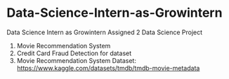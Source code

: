 # Data-Science-Intern-as-Growintern
Data Science Intern as Growintern
Assigned 2 Data Science Project
1) Movie Recommendation System
2) Credit Card Fraud Detection
for dataset
1) Movie Recommendation System Dataset: https://www.kaggle.com/datasets/tmdb/tmdb-movie-metadata
